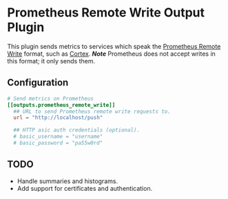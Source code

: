 # Prometheus Remote Write Output Plugin

This plugin sends metrics to services which speak the [Prometheus Remote Write](https://prometheus.io/docs/operating/integrations/#remote-endpoints-and-storage) format, such as [Cortex](https://github.com/cortexproject/cortex).  ***Note*** Prometheus does not accept writes in this format; it only sends them.

## Configuration

```toml
# Send metrics on Prometheus
[[outputs.prometheus_remote_write]]
  ## URL to send Prometheus remote write requests to.
  url = "http://localhost/push"

  ## HTTP asic auth credentials (optional).
  # basic_username = "username"
  # basic_password = "pa55w0rd"
```

## TODO
- Handle summaries and histograms.
- Add support for certificates and authentication.
